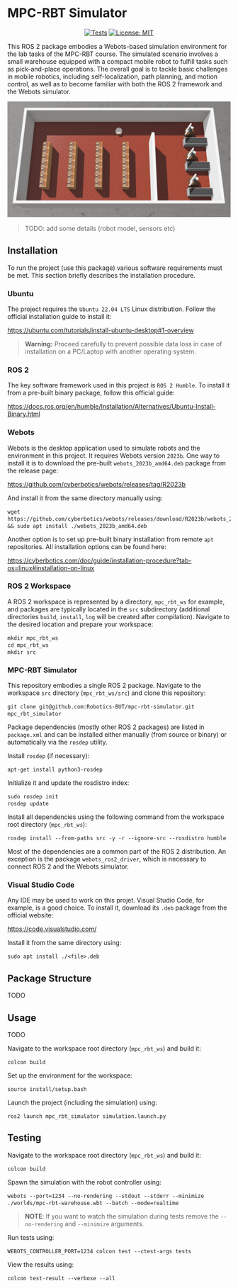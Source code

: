 # MPC-RBT Simulator

<div align="center">

[![Tests](https://github.com/Robotics-BUT/mpc-rbt-simulator/actions/workflows/test.yml/badge.svg?branch=main)](https://github.com/Robotics-BUT/mpc-rbt-simulator/actions/workflows/test.yml)
[![License: MIT](https://img.shields.io/badge/License-MIT-yellow.svg)](https://opensource.org/licenses/MIT)

</div>

This ROS 2 package embodies a Webots-based simulation environment for the lab tasks of the MPC-RBT course. The simulated scenario involves a small warehouse equipped with a compact mobile robot to fulfill tasks such as pick-and-place operations. The overall goal is to tackle basic challenges in mobile robotics, including self-localization, path planning, and motion control, as well as to become familiar with both the ROS 2 framework and the Webots simulator.

![The simulated warehouse](media/warehouse.jpg)

> TODO: add some details (robot model, sensors etc)

## Installation

To run the project (use this package) various software requirements must be met. This section briefly describes the installation procedure.

### Ubuntu

The project requires the `Ubuntu 22.04 LTS` Linux distribution. Follow the official installation guide to install it:

https://ubuntu.com/tutorials/install-ubuntu-desktop#1-overview

> **Warning:** Proceed carefully to prevent possible data loss in case of installation on a PC/Laptop with another operating system.

### ROS 2

The key software framework used in this project is `ROS 2 Humble`. To install it from a pre-built binary package, follow this official guide:

https://docs.ros.org/en/humble/Installation/Alternatives/Ubuntu-Install-Binary.html

### Webots

Webots is the desktop application used to simulate robots and the environment in this project. It requires Webots version `2023b`. One way to install it is to download the pre-built `webots_2023b_amd64.deb` package from the release page:

https://github.com/cyberbotics/webots/releases/tag/R2023b

And install it from the same directory manually using:

```
wget https://github.com/cyberbotics/webots/releases/download/R2023b/webots_2023b_amd64.deb && sudo apt install ./webots_2023b_amd64.deb
```

Another option is to set up pre-built binary installation from remote `apt` repositories. All installation options can be found here:

https://cyberbotics.com/doc/guide/installation-procedure?tab-os=linux#installation-on-linux

### ROS 2 Workspace

A ROS 2 workspace is represented by a directory, `mpc_rbt_ws` for example, and packages are typically located in the `src` subdirectory (additional directories `build`, `install`, `log` will be created after compilation). Navigate to the desired location and prepare your workspace:

```
mkdir mpc_rbt_ws
cd mpc_rbt_ws
mkdir src
```

### MPC-RBT Simulator

This repository embodies a single ROS 2 package. Navigate to the workspace `src` directory (`mpc_rbt_ws/src`) and clone this repository:

```
git clone git@github.com:Robotics-BUT/mpc-rbt-simulator.git mpc_rbt_simulator
```

Package dependencies (mostly other ROS 2 packages) are listed in `package.xml` and can be installed either manually (from source or binary) or automatically via the `rosdep` utility.

Install `rosdep` (if necessary):

```
apt-get install python3-rosdep
```

Initialize it and update the rosdistro index:

```
sudo rosdep init
rosdep update
```

Install all dependencies using the following command from the workspace root directory (`mpc_rbt_ws`):

```
rosdep install --from-paths src -y -r --ignore-src --rosdistro humble
```

Most of the dependencies are a common part of the ROS 2 distribution. An exception is the package `webots_ros2_driver`, which is necessary to connect ROS 2 and the Webots simulator.

### Visual Studio Code

Any IDE may be used to work on this projet. Visual Studio Code, for example, is a good choice. To install it, download its `.deb` package from the official website:

https://code.visualstudio.com/

Install it from the same directory using:

```
sudo apt install ./<file>.deb
```

## Package Structure

TODO

## Usage

TODO

Navigate to the workspace root directory (`mpc_rbt_ws`) and build it:

```
colcon build
```

Set up the environment for the workspace:

```
source install/setup.bash
```

Launch the project (including the simulation) using:

```
ros2 launch mpc_rbt_simulator simulation.launch.py
```

## Testing

Navigate to the workspace root directory (`mpc_rbt_ws`) and build it:

```
colcon build
```

Spawn the simulation with the robot controller using:

```
webots --port=1234 --no-rendering --stdout --stderr --minimize ./worlds/mpc-rbt-warehouse.wbt --batch --mode=realtime
```
>**NOTE**: If you want to watch the simulation during tests remove the `--no-rendering` and `--minimize` arguments.

Run tests using:

```
WEBOTS_CONTROLLER_PORT=1234 colcon test --ctest-args tests
```

View the results using:
```
colcon test-result --verbose --all
```
